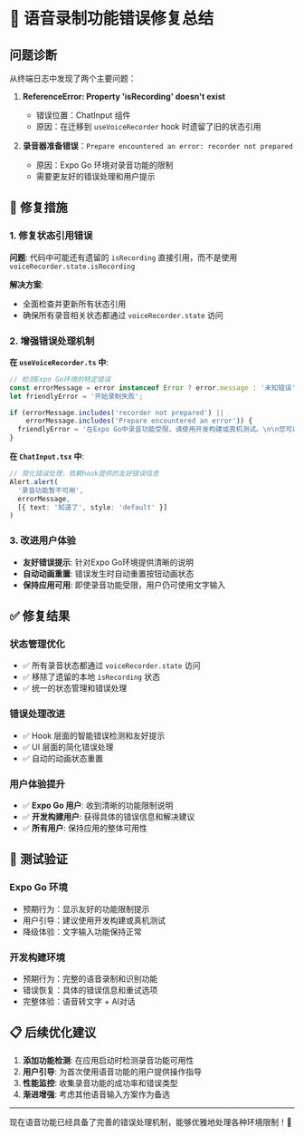 # 🐛 语音录制功能错误修复总结

## 问题诊断

从终端日志中发现了两个主要问题：

1. **ReferenceError: Property 'isRecording' doesn't exist**
   - 错误位置：ChatInput 组件
   - 原因：在迁移到 `useVoiceRecorder` hook 时遗留了旧的状态引用

2. **录音器准备错误**：`Prepare encountered an error: recorder not prepared`
   - 原因：Expo Go 环境对录音功能的限制
   - 需要更友好的错误处理和用户提示

## 🔧 修复措施

### 1. 修复状态引用错误

**问题**: 代码中可能还有遗留的 `isRecording` 直接引用，而不是使用 `voiceRecorder.state.isRecording`

**解决方案**: 
- 全面检查并更新所有状态引用
- 确保所有录音相关状态都通过 `voiceRecorder.state` 访问

### 2. 增强错误处理机制

**在 `useVoiceRecorder.ts` 中**:
```typescript
// 检测Expo Go环境的特定错误
const errorMessage = error instanceof Error ? error.message : '未知错误';
let friendlyError = '开始录制失败';

if (errorMessage.includes('recorder not prepared') || 
    errorMessage.includes('Prepare encountered an error')) {
  friendlyError = '在Expo Go中录音功能受限，请使用开发构建或真机测试。\n\n您可以继续使用文字输入与Ash对话。';
}
```

**在 `ChatInput.tsx` 中**:
```typescript
// 简化错误处理，依赖hook提供的友好错误信息
Alert.alert(
  '录音功能暂不可用', 
  errorMessage,
  [{ text: '知道了', style: 'default' }]
)
```

### 3. 改进用户体验

- **友好错误提示**: 针对Expo Go环境提供清晰的说明
- **自动动画重置**: 错误发生时自动重置按钮动画状态
- **保持应用可用**: 即使录音功能受限，用户仍可使用文字输入

## ✅ 修复结果

### 状态管理优化
- ✅ 所有录音状态都通过 `voiceRecorder.state` 访问
- ✅ 移除了遗留的本地 `isRecording` 状态
- ✅ 统一的状态管理和错误处理

### 错误处理改进
- ✅ Hook 层面的智能错误检测和友好提示
- ✅ UI 层面的简化错误处理
- ✅ 自动的动画状态重置

### 用户体验提升
- ✅ **Expo Go 用户**: 收到清晰的功能限制说明
- ✅ **开发构建用户**: 获得具体的错误信息和解决建议
- ✅ **所有用户**: 保持应用的整体可用性

## 🎯 测试验证

### Expo Go 环境
- 预期行为：显示友好的功能限制提示
- 用户引导：建议使用开发构建或真机测试
- 降级体验：文字输入功能保持正常

### 开发构建环境
- 预期行为：完整的语音录制和识别功能
- 错误恢复：具体的错误信息和重试选项
- 完整体验：语音转文字 + AI对话

## 📋 后续优化建议

1. **添加功能检测**: 在应用启动时检测录音功能可用性
2. **用户引导**: 为首次使用语音功能的用户提供操作指导
3. **性能监控**: 收集录音功能的成功率和错误类型
4. **渐进增强**: 考虑其他语音输入方案作为备选

---

现在语音功能已经具备了完善的错误处理机制，能够优雅地处理各种环境限制！🎉
